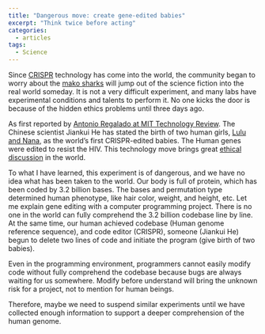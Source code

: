 ```yaml
---
title: "Dangerous move: create gene-edited babies"
excerpt: "Think twice before acting"
categories:
  - articles
tags:
  - Science
---
```


Since [CRISPR](https://en.wikipedia.org/wiki/CRISPR) technology has come into the world, the community began to worry about the [mako sharks](https://en.wikipedia.org/wiki/Deep_Blue_Sea_(1999_film)) will jump out of the science fiction into the real world someday. It is not a very difficult experiment, and many labs have experimental conditions and talents to perform it. No one kicks the door is because of the hidden ethics problems until three days ago. 

As first reported by [Antonio Regalado at MIT Technology Review](https://www.technologyreview.com/s/612458/exclusive-chinese-scientists-are-creating-crispr-babies/). The Chinese scientist Jiankui He has stated the birth of two human girls, [Lulu and Nana](https://en.wikipedia.org/wiki/Lulu_and_Nana), as the world’s first CRISPR-edited babies. The Human genes were edited to resist the HIV. This technology move brings great [ethical discussion](https://www.theguardian.com/science/2018/nov/27/he-jiankui-chinese-gene-edited-baby-claims-scientists-shocked-global-outcry) in the world. 

To what I have learned, this experiment is of dangerous, and we have no idea what has been taken to the world. Our body is full of protein, which has been coded by 3.2 billion bases. The bases and permutation type determined human phenotype, like hair color, weight, and height, etc. Let me explain gene editing with a computer programming project. There is no one in the world can fully comprehend the 3.2 billion codebase line by line. At the same time, our human achieved codebase (Human genome reference sequence), and code editor (CRISPR), someone (Jiankui He) begun to delete two lines of code and initiate the program (give birth of two babies). 

Even in the programming environment, programmers cannot easily modify code without fully comprehend the codebase because bugs are always waiting for us somewhere. Modify before understand will bring the unknown risk for a project, not to mention for human beings.

Therefore, maybe we need to suspend similar experiments until we have collected enough information to support a deeper comprehension of the human genome.